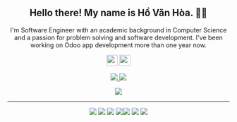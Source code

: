 <h2 align="center">Hello there! My name is Hồ Văn Hòa. 👋🤓</h2>
<p align="center">I'm Software Engineer with an academic background in Computer Science and a passion for problem solving and software development. I've been working on Odoo app development more than one year now.
</p>

<p align="center"> <a href="https://www.linkedin.com/in/hovanhoa/"><img src="https://img.shields.io/badge/linkedin-%230077B5.svg?&style=for-the-badge&logo=linkedin&logoColor=white" height=25></a> <a href="https://www.instagram.com/_hovanhoa_/"><img src="https://img.shields.io/badge/instagram-%23E4405F.svg?&style=for-the-badge&logo=instagram&logoColor=white" height=25></a> 
</p>

<p align=center>
  <a href="https://github.com/hovanhoa">
    <img src="https://badges.pufler.dev/visits/hovanhoa/hovanhoa?style=flat-square&color=black&logo=github">
  </a>
  <a href="https://github.com/hovanhoa?tab=repositories">
    <img src="https://badges.pufler.dev/repos/hovanhoa?style=flat-square&color=black&logo=github">
  </a>
</p>
<p align="center">
<a href="https://github.com/hovanhoa"><img src="https://img.shields.io/github/followers/hovanhoa?style=social"></a>
</p>
<hr>
<p align="center">
<img src="https://img.shields.io/badge/javascript%20-%23323330.svg?&style=for-the-badge&logo=javascript&logoColor=%23F7DF1E"/> <img src="https://img.shields.io/badge/html5%20-%23E34F26.svg?&style=for-the-badge&logo=html5&logoColor=white"/> <img src="https://img.shields.io/badge/css3%20-%231572B6.svg?&style=for-the-badge&logo=css3&logoColor=white"/> <img src="https://img.shields.io/badge/python%20-%2314354C.svg?&style=for-the-badge&logo=python&logoColor=white"/><img src="https://img.shields.io/badge/git%20-%23F05033.svg?&style=for-the-badge&logo=git&logoColor=white"/> <img src="https://img.shields.io/badge/github%20-%23121011.svg?&style=for-the-badge&logo=github&logoColor=white"/> <img src="https://img.shields.io/badge/javascript%20-%23323330.svg?&style=for-the-badge&logo=docker&logoColor=%23F7DF1E"/>
</p>





